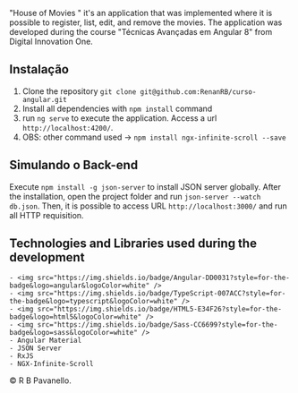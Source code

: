 "House of Movies " it's an application that was implemented where it is possible to register, list, edit, and remove the movies. The application was developed during the course "Técnicas Avançadas em Angular 8" from Digital Innovation One.

## Instalação

1. Clone the repository `git clone git@github.com:RenanRB/curso-angular.git`
2. Install all dependencies with `npm install` command
3. run `ng serve` to execute the application. Access a url `http://localhost:4200/`.
4. OBS: other command used -> `npm install ngx-infinite-scroll --save`


## Simulando o Back-end

Execute `npm install -g json-server` to install JSON server globally. After the installation, open the project folder and run `json-server --watch db.json`. Then, it is possible to access URL `http://localhost:3000/` and run all HTTP requisition.

## Technologies  and Libraries used during the development

    - <img src="https://img.shields.io/badge/Angular-DD0031?style=for-the-badge&logo=angular&logoColor=white" />    
    - <img src="https://img.shields.io/badge/TypeScript-007ACC?style=for-the-badge&logo=typescript&logoColor=white" />     
    - <img src="https://img.shields.io/badge/HTML5-E34F26?style=for-the-badge&logo=html5&logoColor=white" />
    - <img src="https://img.shields.io/badge/Sass-CC6699?style=for-the-badge&logo=sass&logoColor=white" />
    - Angular Material
    - JSON Server
    - RxJS
    - NGX-Infinite-Scroll
   

© R B  Pavanello.